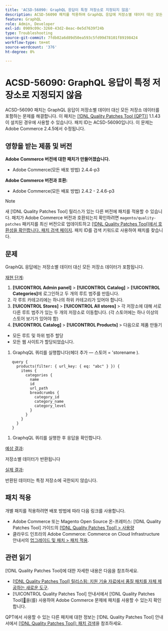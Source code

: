 ```yaml
---
title: 'ACSD-56090: GraphQL 응답이 특정 저장소로 지정되지 않음'
description: ACSD-56090 패치를 적용하여 GraphQL 응답에 저장소별 데이터 대신 모든 저장소 데이터가 포함되는 Adobe Commerce 문제를 해결할 수 있습니다.
feature: GraphQL
role: Admin, Developer
exl-id: 0909c09c-3260-43d2-8eac-0e5d7639f24b
type: Troubleshooting
source-git-commit: 7fdb02a6d89d50ea593c5fd99d78101f89198424
workflow-type: tm+mt
source-wordcount: '376'
ht-degree: 0%

---
```


# ACSD-56090: GraphQL 응답이 특정 저장소로 지정되지 않음

ACSD-56090 패치는 GraphQL 응답이 저장소별 데이터 대신 모든 저장소 데이터를 포함하는 문제를 해결합니다. 이 패치는 [[!DNL Quality Patches Tool (QPT)]](https://experienceleague.adobe.com/ko/docs/commerce-operations/tools/quality-patches-tool/quality-patches-tool-to-self-serve-quality-patches) 1.1.43이 설치된 경우에 사용할 수 있습니다. 패치 ID는 ACSD-56090입니다. 이 문제는 Adobe Commerce 2.4.5에서 수정됩니다.

## 영향을 받는 제품 및 버전

**Adobe Commerce 버전에 대한 패치가 만들어졌습니다.**

* Adobe Commerce(모든 배포 방법) 2.4.4-p3

**Adobe Commerce 버전과 호환:**

* Adobe Commerce(모든 배포 방법) 2.4.2 - 2.4.6-p3

>[!NOTE]
>
>새 [!DNL Quality Patches Tool] 릴리스가 있는 다른 버전에 패치를 적용할 수 있습니다. 패치가 Adobe Commerce 버전과 호환되는지 확인하려면 `magento/quality-patches` 패키지를 최신 버전으로 업데이트하고 [[!DNL Quality Patches Tool]에서 호환성을 확인합니다. 패치 검색 페이지](https://experienceleague.adobe.com/tools/commerce-quality-patches/index.html?lang=ko). 패치 ID를 검색 키워드로 사용하여 패치를 찾습니다.

## 문제

GraphQL 응답에는 저장소별 데이터 대신 모든 저장소 데이터가 포함됩니다.

<u>재현 단계</u>:

1. **[!UICONTROL Admin panel]** > **[!UICONTROL Catalog]** > **[!UICONTROL Categories]**&#x200B;에 로그인하고 두 개의 루트 범주를 만듭니다.
1. 각 루트 카테고리에는 하나의 하위 카테고리가 있어야 합니다.
1. **[!UICONTROL Stores]** > **[!UICONTROL All stores]** > 각 저장소에 대해 서로 다른 루트 범주가 있는 두 개의 저장소로 이동합니다. (각 스토어에는 하나 이상의 스토어 보기가 있어야 함)
1. **[!UICONTROL Catalog]** > **[!UICONTROL Products]** > 다음으로 제품 만들기

* 모든 루트 및 하위 범주 할당
* 모든 웹 사이트가 할당되었습니다.

1. GraphqQL 쿼리를 실행합니다(헤더 추가 — 스토어 = &#39;storename ).

```
   query {
     products(filter: { url_key: { eq: "abc" } }) {
       items {
         categories {
           name
           id
           url_path
           breadcrumbs {
             category_id
             category_name
             category_level
           }
         }
       }
     }
   }
```

1. GraphqQL 쿼리를 실행한 후 응답을 확인합니다.

<u>예상 결과</u>:

저장소별 데이터가 반환됩니다

<u>실제 결과</u>:

반환된 데이터는 특정 저장소에 국한되지 않습니다.

## 패치 적용

개별 패치를 적용하려면 배포 방법에 따라 다음 링크를 사용합니다.

* Adobe Commerce 또는 Magento Open Source 온-프레미스: [!DNL Quality Patches Tool] 가이드의 [[!DNL Quality Patches Tool] > 사용량](/help/tools/quality-patches-tool/usage.md)
* 클라우드 인프라의 Adobe Commerce: Commerce on Cloud Infrastructure 안내서의 [업그레이드 및 패치 > 패치 적용](https://experienceleague.adobe.com/docs/commerce-cloud-service/user-guide/develop/upgrade/apply-patches.html?lang=ko).

## 관련 읽기

[!DNL Quality Patches Tool]에 대한 자세한 내용은 다음을 참조하세요.

* [[!DNL Quality Patches Tool] 릴리스됨: 지원 기술 자료에서 품질 패치를 자체 제공하는 새로운 도구](https://experienceleague.adobe.com/ko/docs/commerce-operations/tools/quality-patches-tool/quality-patches-tool-to-self-serve-quality-patches).
* [!UICONTROL Quality Patches Tool] 안내서에서  [!DNL Quality Patches Tool][&#128279;](/help/tools/quality-patches-tool/patches-available-in-qpt/check-patch-for-magento-issue-with-magento-quality-patches.md)을(를) 사용하여 Adobe Commerce 문제에 패치를 사용할 수 있는지 확인합니다.


QPT에서 사용할 수 있는 다른 패치에 대한 정보는 [!DNL Quality Patches Tool] 안내서에서 [[!DNL Quality Patches Tool]: 패치 검색](https://experienceleague.adobe.com/tools/commerce-quality-patches/index.html?lang=ko)을 참조하세요.
